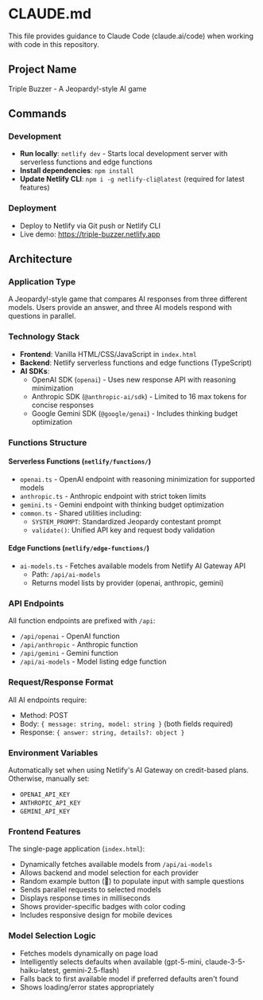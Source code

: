 # CLAUDE.md

This file provides guidance to Claude Code (claude.ai/code) when working with code in this repository.

## Project Name
Triple Buzzer - A Jeopardy!-style AI game

## Commands

### Development
- **Run locally**: `netlify dev` - Starts local development server with serverless functions and edge functions
- **Install dependencies**: `npm install`
- **Update Netlify CLI**: `npm i -g netlify-cli@latest` (required for latest features)

### Deployment
- Deploy to Netlify via Git push or Netlify CLI
- Live demo: https://triple-buzzer.netlify.app

## Architecture

### Application Type
A Jeopardy!-style game that compares AI responses from three different models. Users provide an answer, and three AI models respond with questions in parallel.

### Technology Stack
- **Frontend**: Vanilla HTML/CSS/JavaScript in `index.html`
- **Backend**: Netlify serverless functions and edge functions (TypeScript)
- **AI SDKs**:
  - OpenAI SDK (`openai`) - Uses new response API with reasoning minimization
  - Anthropic SDK (`@anthropic-ai/sdk`) - Limited to 16 max tokens for concise responses
  - Google Gemini SDK (`@google/genai`) - Includes thinking budget optimization

### Functions Structure

#### Serverless Functions (`netlify/functions/`)
- `openai.ts` - OpenAI endpoint with reasoning minimization for supported models
- `anthropic.ts` - Anthropic endpoint with strict token limits
- `gemini.ts` - Gemini endpoint with thinking budget optimization
- `common.ts` - Shared utilities including:
  - `SYSTEM_PROMPT`: Standardized Jeopardy contestant prompt
  - `validate()`: Unified API key and request body validation

#### Edge Functions (`netlify/edge-functions/`)
- `ai-models.ts` - Fetches available models from Netlify AI Gateway API
  - Path: `/api/ai-models`
  - Returns model lists by provider (openai, anthropic, gemini)

### API Endpoints
All function endpoints are prefixed with `/api`:
- `/api/openai` - OpenAI function
- `/api/anthropic` - Anthropic function
- `/api/gemini` - Gemini function
- `/api/ai-models` - Model listing edge function

### Request/Response Format
All AI endpoints require:
- Method: POST
- Body: `{ message: string, model: string }` (both fields required)
- Response: `{ answer: string, details?: object }`

### Environment Variables
Automatically set when using Netlify's AI Gateway on credit-based plans. Otherwise, manually set:
- `OPENAI_API_KEY`
- `ANTHROPIC_API_KEY`
- `GEMINI_API_KEY`

### Frontend Features
The single-page application (`index.html`):
- Dynamically fetches available models from `/api/ai-models`
- Allows backend and model selection for each provider
- Random example button (🎲) to populate input with sample questions
- Sends parallel requests to selected models
- Displays response times in milliseconds
- Shows provider-specific badges with color coding
- Includes responsive design for mobile devices

### Model Selection Logic
- Fetches models dynamically on page load
- Intelligently selects defaults when available (gpt-5-mini, claude-3-5-haiku-latest, gemini-2.5-flash)
- Falls back to first available model if preferred defaults aren't found
- Shows loading/error states appropriately